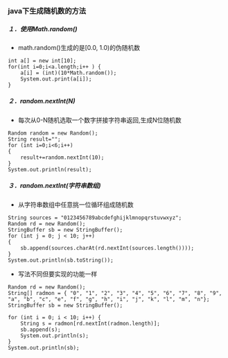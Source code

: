 ### java下生成随机数的方法

##### １．使用Math.random()
- math.random()生成的是[0.0, 1.0)的伪随机数

```
int a[] = new int[10];
for(int i=0;i<a.length;i++ ) {
	a[i] = (int)(10*Math.random());
	System.out.print(a[i]);
}
```


##### ２．random.nextInt(N)
- 每次从0-N随机选取一个数字拼接字符串返回,生成N位随机数

```
Random random = new Random();
String result="";
for (int i=0;i<6;i++)
{
	result+=random.nextInt(10);
}
System.out.println(result);
```


##### ３．random.nextInt(字符串数组)
- 从字符串数组中任意挑一位循环组成随机数

```
String sources = "0123456789abcdefghijklmnopqrstuvwxyz";
Random rd = new Random();
StringBuffer sb = new StringBuffer();
for (int j = 0; j < 10; j++)
{
	sb.append(sources.charAt(rd.nextInt(sources.length())));
}
System.out.println(sb.toString());
```

- 写法不同但要实现的功能一样

```
Random rd = new Random();
String[] radmon = { "0", "1", "2", "3", "4", "5", "6", "7", "8", "9", "a", "b", "c", "e", "f", "g", "h", "i", "j", "k", "l", "m", "n"};
StringBuffer sb = new StringBuffer();

for (int i = 0; i < 10; i++) {
	String s = radmon[rd.nextInt(radmon.length)];
	sb.append(s);
	System.out.println(s);
}
System.out.println(sb);
```
